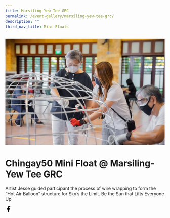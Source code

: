 ```yaml
---
title: Marsiling Yew Tee GRC
permalink: /event-gallery/marsiling-yew-tee-grc/
description: ""
third_nav_title: Mini Floats
---
```


![](/images/Event%20Gallery/chingay50-mini-float-@-marsiling-yew-tee-grc-2.jpeg)

# **Chingay50 Mini Float @ Marsiling-Yew Tee GRC**
Artist Jesse guided participant the process of wire wrapping to form the “Hot Air Balloon” structure for Sky’s the Limit. Be the Sun that Lifts Everyone Up

<a href="http://www.facebook.com/sharer.php?u=http://www.chingay.gov.sg/image/event-gallery/chingay50-mini-float-@-marsiling-yew-tee-grc" style="float:left;">
	<img src="/images/facebook.png" style="width:auto;height:20px;">
</a>